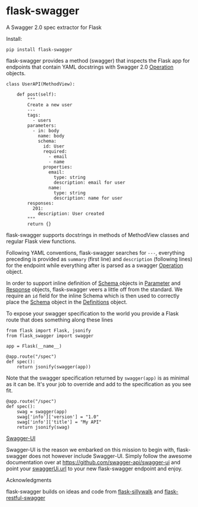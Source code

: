 # flask-swagger
A Swagger 2.0 spec extractor for Flask

Install:
```
pip install flask-swagger
```
flask-swagger provides a method (swagger) that inspects the Flask app for endpoints that contain YAML docstrings with Swagger 2.0 [Operation](https://github.com/swagger-api/swagger-spec/blob/master/versions/2.0.md#operation-object) objects.

```
class UserAPI(MethodView):

    def post(self):
        """
        Create a new user
        ---
        tags:
          - users
        parameters:
          - in: body
            name: body
            schema:
              id: User
              required:
                - email
                - name
              properties:
                email:
                  type: string
                  description: email for user
                name:
                  type: string
                  description: name for user
        responses:
          201:
            description: User created
        """
        return {}
```
flask-swagger supports docstrings in methods of MethodView classes and regular Flask view functions.

Following YAML conventions, flask-swagger searches for `---`, everything preceding is provided as `summary` (first line) and `description` (following lines) for the endpoint while everything after is parsed as a swagger [Operation](https://github.com/swagger-api/swagger-spec/blob/master/versions/2.0.md#operation-object) object.

In order to support inline definition of [Schema ](https://github.com/swagger-api/swagger-spec/blob/master/versions/2.0.md#schemaObject) objects in [Parameter](https://github.com/swagger-api/swagger-spec/blob/master/versions/2.0.md#parameterObject)  and [Response](https://github.com/swagger-api/swagger-spec/blob/master/versions/2.0.md#responsesObject) objects, flask-swagger veers a little off from the standard. We require an `id` field for the inline Schema which is then used to correctly place the [Schema](https://github.com/swagger-api/swagger-spec/blob/master/versions/2.0.md#schemaObject) object in the [Definitions](https://github.com/swagger-api/swagger-spec/blob/master/versions/2.0.md#definitionsObject) object.

To expose your swagger specification to the world you provide a Flask route that does something along these lines

```
from flask import Flask, jsonify
from flask_swagger import swagger

app = Flask(__name__)

@app.route("/spec")
def spec():
    return jsonify(swagger(app))
```

Note that the swagger specification returned by `swagger(app)` is as minimal as it can be. It's your job to override and add to the specification as you see fit.
```
@app.route("/spec")
def spec():
    swag = swagger(app)
    swag['info']['version'] = "1.0"
    swag['info']['title'] = "My API"
    return jsonify(swag)
```


[Swagger-UI](https://github.com/swagger-api/swagger-ui)

Swagger-UI is the reason we embarked on this mission to begin with, flask-swagger does not however include Swagger-UI. Simply follow the awesome documentation over at https://github.com/swagger-api/swagger-ui and point your [swaggerUi.url](https://github.com/swagger-api/swagger-ui#swaggerui) to your new flask-swagger endpoint and enjoy.


Acknowledgments

flask-swagger builds on ideas and code from [flask-sillywalk](https://github.com/hobbeswalsh/flask-sillywalk) and [flask-restful-swagger](https://github.com/rantav/flask-restful-swagger)
